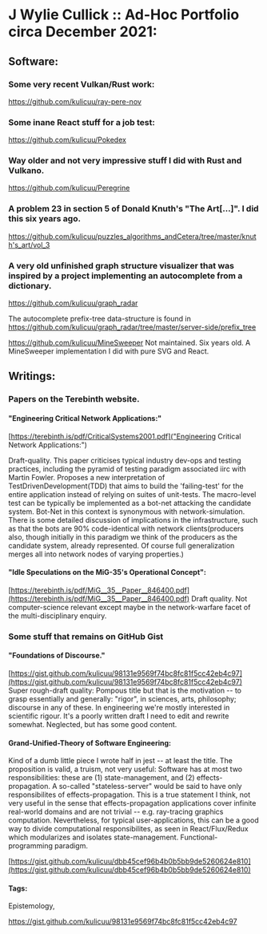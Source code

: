 



# J Wylie Cullick :: Ad-Hoc Portfolio circa December 2021:






## Software:

### Some very recent Vulkan/Rust work:

https://github.com/kulicuu/ray-pere-nov

### Some inane React stuff for a job test:
https://github.com/kulicuu/Pokedex

### Way older and not very impressive stuff I did with Rust and Vulkano.

https://github.com/kulicuu/Peregrine

### A problem 23 in section 5 of Donald Knuth's "The Art[...]".  I did this six years ago.

https://github.com/kulicuu/puzzles_algorithms_andCetera/tree/master/knuth's_art/vol_3

### A very old unfinished graph structure visualizer that was inspired by a project implementing an autocomplete from a dictionary.

https://github.com/kulicuu/graph_radar

The autocomplete prefix-tree data-structure is found in https://github.com/kulicuu/graph_radar/tree/master/server-side/prefix_tree

https://github.com/kulicuu/MineSweeper
Not maintained. Six years old. A MineSweeper implementation I did with pure SVG and React.



## Writings:

### Papers on the Terebinth website.


#### "Engineering Critical Network Applications:"

[https://terebinth.is/pdf/CriticalSystems2001.pdf]("Engineering Critical Network Applications:")

Draft-quality.
This paper criticises typical industry dev-ops and testing practices, including the pyramid of testing paradigm associated iirc with Martin Fowler.  Proposes a new interpretation of TestDrivenDevelopment(TDD) that aims to build the 'failing-test' for the entire application instead of relying on suites of unit-tests.  The macro-level test can be typically be implemented as a bot-net attacking the candidate system.  Bot-Net in this context is synonymous with network-simulation.  There is some detailed discussion of implications in the infrastructure, such as that the bots are 90% code-identical with network clients(producers also, though initially in this paradigm we think of the producers as the candidate system, already represented.  Of course full generalization merges all into network nodes of varying properties.)


#### "Idle Speculations on the MiG-35's Operational Concept":
[https://terebinth.is/pdf/MiG__35__Paper__846400.pdf](https://terebinth.is/pdf/MiG__35__Paper__846400.pdf)
Draft quality.
Not computer-science relevant except maybe in the network-warfare facet of the multi-disciplinary enquiry.


### Some stuff that remains on GitHub Gist
#### "Foundations of Discourse."
[https://gist.github.com/kulicuu/98131e9569f74bc8fc81f5cc42eb4c97](https://gist.github.com/kulicuu/98131e9569f74bc8fc81f5cc42eb4c97)
Super rough-draft quality:
Pompous title but that is the motivation -- to grasp essentially and generally: "rigor", in sciences, arts, philosophy; discourse in any of these.  In engineering we're mostly interested in scientific rigour.  It's a poorly written draft I need to edit and rewrite somewhat. Neglected, but has some good content.


#### Grand-Unified-Theory of Software Engineering:
Kind of a dumb little piece I wrote half in jest -- at least the title.  The proposition is valid, a truism, not very useful:  Software has at most two responsibilities: these are (1) state-management, and (2) effects-propagation.  A so-called "stateless-server" would be said to have only responsibilites of effects-propagation.  This is a true statement I think, not very useful in the sense that effects-propagation applications cover infinite real-world domains and are not trivial -- e.g. ray-tracing graphics computation.  Nevertheless, for typical user-applications, this can be a good way to divide computational responsibilites, as seen in React/Flux/Redux which modularizes and isolates state-management.  Functional-programming paradigm.

[https://gist.github.com/kulicuu/dbb45cef96b4b0b5bb9de5260624e810](https://gist.github.com/kulicuu/dbb45cef96b4b0b5bb9de5260624e810)


#### Tags:

Epistemology,

https://gist.github.com/kulicuu/98131e9569f74bc8fc81f5cc42eb4c97

